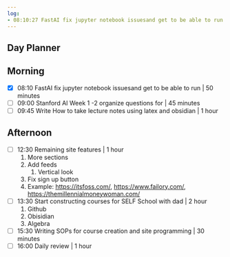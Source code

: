 ```yaml
---
log:
- 08:10:27 FastAI fix jupyter notebook issuesand get to be able to run
---
```


## Day Planner

## Morning
- [x] 08:10 FastAI fix jupyter notebook issuesand get to be able to run | 50 minutes
- [ ] 09:00 Stanford AI Week 1 -2 organize questions for | 45 minutes
- [ ] 09:45 Write How to take lecture notes using latex and obsidian | 1 hour

## Afternoon
- [ ] 12:30 Remaining site features | 1 hour
	1. More sections
	2. Add feeds
		1. Vertical look
	3. Fix sign up button
	4. Example: https://itsfoss.com/, https://www.failory.com/, https://themillennialmoneywoman.com/
- [ ] 13:30 Start constructing courses for SELF School with dad | 2 hour
	1. Github
	2. Obisidian
	3. Algebra
- [ ] 15:30 Writing SOPs for course creation and site programming | 30 minutes
- [ ] 16:00 Daily review | 1 hour